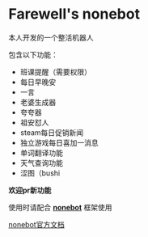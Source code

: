 # Farewell's nonebot

本人开发的一个整活机器人

包含以下功能：

- 班课提醒（需要权限）
- 每日早晚安
- 一言
- 老婆生成器
- 夸夸器
- 祖安怼人
- steam每日促销新闻
- 独立游戏每日喜加一消息
- 单词翻译功能
- 天气查询功能
- 涩图（bushi
    
    
**欢迎pr新功能**
    

使用时请配合 **[nonebot](https://github.com/nonebot/nonebot)** 框架使用

[nonebot官方文档](https://nonebot.netlify.com/)


